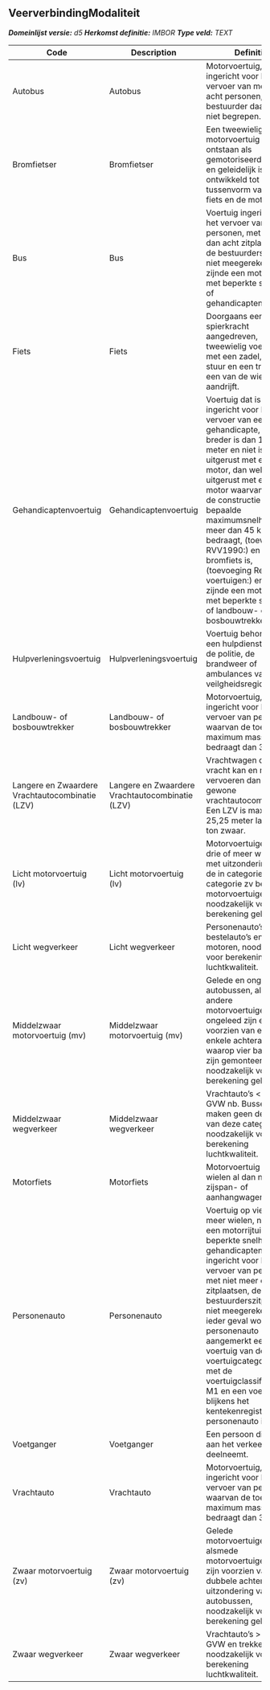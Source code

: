 ﻿## VeerverbindingModaliteit

*__Domeinlijst versie:__ d5*
*__Herkomst definitie:__ IMBOR*
*__Type veld:__ TEXT*

|__Code__ |__Description__ |__Definitie__	|
|	---	|	---	|   ---	| 
| Autobus | Autobus | Motorvoertuig, ingericht voor het vervoer van meer dan acht personen, de bestuurder daaronder niet begrepen. |
| Bromfietser | Bromfietser | Een tweewielig motorvoertuig dat is ontstaan als gemotoriseerde fiets en geleidelijk is ontwikkeld tot tussenvorm van de fiets en de motor. |
| Bus | Bus | Voertuig ingericht voor het vervoer van personen, met meer dan acht zitplaatsen, de bestuurderszitplaats niet meegerekend, niet zijnde een motorrijtuig met beperkte snelheid of gehandicaptenvoertuig. |
| Fiets | Fiets | Doorgaans een door spierkracht aangedreven, tweewielig voertuig met een zadel, een stuur en een trapas die een van de wielen aandrijft. |
| Gehandicaptenvoertuig | Gehandicaptenvoertuig | Voertuig dat is ingericht voor het vervoer van een gehandicapte, niet breder is dan 1,10 meter en niet is uitgerust met een motor, dan wel is uitgerust met een motor waarvan de door de constructie bepaalde maximumsnelheid niet meer dan 45 km/h bedraagt, (toevoeging RVV1990:) en geen bromfiets is, (toevoeging Regeling voertuigen:) en niet zijnde een motorrijtuig met beperkte snelheid of landbouw- of bosbouwtrekker. |
| Hulpverleningsvoertuig | Hulpverleningsvoertuig | Voertuig behorende tot een hulpdienst, zoals de politie, de brandweer of ambulances van veilgheidsregio's. |
| Landbouw- of bosbouwtrekker | Landbouw- of bosbouwtrekker | Motorvoertuig, niet ingericht voor het vervoer van personen, waarvan de toegestane maximum massa meer bedraagt dan 3500 kg. |
| Langere en Zwaardere Vrachtautocombinatie (LZV) | Langere en Zwaardere Vrachtautocombinatie (LZV) | Vrachtwagen die meer vracht kan en mag vervoeren dan een gewone vrachtautocombinatie. Een LZV is maximaal 25,25 meter lang en 60 ton zwaar. |
| Licht motorvoertuig (lv) | Licht motorvoertuig (lv) | Motorvoertuigen op drie of meer wielen, met uitzondering van de in categorie mv en categorie zv bedoelde motorvoertuigen, noodzakelijk voor berekening geluid. |
| Licht wegverkeer | Licht wegverkeer | Personenauto’s, bestelauto’s en motoren, noodzakelijk voor berekening luchtkwaliteit. |
| Middelzwaar motorvoertuig (mv) | Middelzwaar motorvoertuig (mv) | Gelede en ongelede autobussen, alsmede andere motorvoertuigen die ongeleed zijn en voorzien van een enkele achteras waarop vier banden zijn gemonteerd, noodzakelijk voor berekening geluid. |
| Middelzwaar wegverkeer | Middelzwaar wegverkeer | Vrachtauto’s < 20 ton GVW nb. Bussen maken geen deel uit van deze categorie, noodzakelijk voor berekening luchtkwaliteit. |
| Motorfiets | Motorfiets | Motorvoertuig op twee wielen al dan niet met zijspan- of aanhangwagen. |
| Personenauto | Personenauto | Voertuig op vier of meer wielen, niet zijnde een motorrijtuig met beperkte snelheid of gehandicaptenvoertuig, ingericht voor het vervoer van personen, met niet meer dan acht zitplaatsen, de bestuurderszitplaats niet meegerekend; in ieder geval wordt als personenauto aangemerkt een voertuig van de voertuigcategorie M met de voertuigclassificatie M1 en een voertuig dat blijkens het kentekenregister een personenauto is. |
| Voetganger | Voetganger | Een persoon die te voet aan het verkeer deelneemt. |
| Vrachtauto | Vrachtauto | Motorvoertuig, niet ingericht voor het vervoer van personen, waarvan de toegestane maximum massa meer bedraagt dan 3500 kg. |
| Zwaar motorvoertuig (zv) | Zwaar motorvoertuig (zv) | Gelede motorvoertuigen, alsmede motorvoertuigen die zijn voorzien van een dubbele achteras, met uitzondering van autobussen, noodzakelijk voor berekening geluid. |
| Zwaar wegverkeer | Zwaar wegverkeer | Vrachtauto’s > 20 ton GVW en trekkers, noodzakelijk voor berekening luchtkwaliteit. |
